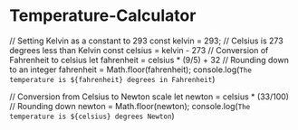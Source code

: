 # Temperature-Calculator
// Setting Kelvin as a constant to 293
const kelvin = 293;
// Celsius is 273 degrees less than Kelvin
const celsius = kelvin - 273
// Conversion of Fahrenheit to celsius
let fahrenheit = celsius * (9/5) + 32
// Rounding down to an integer
fahrenheit = Math.floor(fahrenheit);
console.log(`The temperature is ${fahrenheit} degrees in Fahrenheit`)
 

// Conversion from Celsius to Newton scale
let newton = celsius * (33/100)
// Rounding down
newton = Math.floor(newton);
console.log(`The temperature is ${celsius} degrees Newton`)
